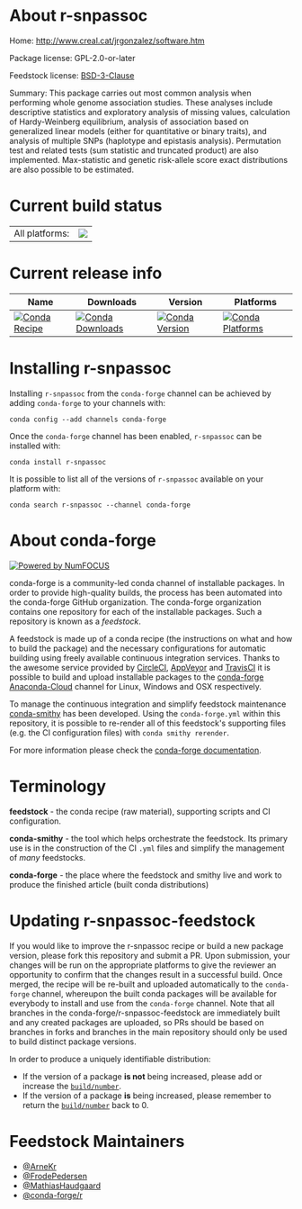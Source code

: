 About r-snpassoc
================

Home: http://www.creal.cat/jrgonzalez/software.htm

Package license: GPL-2.0-or-later

Feedstock license: [BSD-3-Clause](https://github.com/conda-forge/r-snpassoc-feedstock/blob/master/LICENSE.txt)

Summary: This package carries out most common analysis when performing whole genome association studies. These analyses include descriptive statistics and exploratory analysis of missing values, calculation of Hardy-Weinberg equilibrium, analysis of association based on generalized linear models (either for quantitative or binary traits), and analysis of multiple SNPs (haplotype and epistasis analysis). Permutation test and related tests (sum statistic and truncated product) are also implemented. Max-statistic and genetic risk-allele score exact distributions are also possible to be estimated. 

Current build status
====================


<table><tr><td>All platforms:</td>
    <td>
      <a href="https://dev.azure.com/conda-forge/feedstock-builds/_build/latest?definitionId=4831&branchName=master">
        <img src="https://dev.azure.com/conda-forge/feedstock-builds/_apis/build/status/r-snpassoc-feedstock?branchName=master">
      </a>
    </td>
  </tr>
</table>

Current release info
====================

| Name | Downloads | Version | Platforms |
| --- | --- | --- | --- |
| [![Conda Recipe](https://img.shields.io/badge/recipe-r--snpassoc-green.svg)](https://anaconda.org/conda-forge/r-snpassoc) | [![Conda Downloads](https://img.shields.io/conda/dn/conda-forge/r-snpassoc.svg)](https://anaconda.org/conda-forge/r-snpassoc) | [![Conda Version](https://img.shields.io/conda/vn/conda-forge/r-snpassoc.svg)](https://anaconda.org/conda-forge/r-snpassoc) | [![Conda Platforms](https://img.shields.io/conda/pn/conda-forge/r-snpassoc.svg)](https://anaconda.org/conda-forge/r-snpassoc) |

Installing r-snpassoc
=====================

Installing `r-snpassoc` from the `conda-forge` channel can be achieved by adding `conda-forge` to your channels with:

```
conda config --add channels conda-forge
```

Once the `conda-forge` channel has been enabled, `r-snpassoc` can be installed with:

```
conda install r-snpassoc
```

It is possible to list all of the versions of `r-snpassoc` available on your platform with:

```
conda search r-snpassoc --channel conda-forge
```


About conda-forge
=================

[![Powered by NumFOCUS](https://img.shields.io/badge/powered%20by-NumFOCUS-orange.svg?style=flat&colorA=E1523D&colorB=007D8A)](http://numfocus.org)

conda-forge is a community-led conda channel of installable packages.
In order to provide high-quality builds, the process has been automated into the
conda-forge GitHub organization. The conda-forge organization contains one repository
for each of the installable packages. Such a repository is known as a *feedstock*.

A feedstock is made up of a conda recipe (the instructions on what and how to build
the package) and the necessary configurations for automatic building using freely
available continuous integration services. Thanks to the awesome service provided by
[CircleCI](https://circleci.com/), [AppVeyor](https://www.appveyor.com/)
and [TravisCI](https://travis-ci.com/) it is possible to build and upload installable
packages to the [conda-forge](https://anaconda.org/conda-forge)
[Anaconda-Cloud](https://anaconda.org/) channel for Linux, Windows and OSX respectively.

To manage the continuous integration and simplify feedstock maintenance
[conda-smithy](https://github.com/conda-forge/conda-smithy) has been developed.
Using the ``conda-forge.yml`` within this repository, it is possible to re-render all of
this feedstock's supporting files (e.g. the CI configuration files) with ``conda smithy rerender``.

For more information please check the [conda-forge documentation](https://conda-forge.org/docs/).

Terminology
===========

**feedstock** - the conda recipe (raw material), supporting scripts and CI configuration.

**conda-smithy** - the tool which helps orchestrate the feedstock.
                   Its primary use is in the construction of the CI ``.yml`` files
                   and simplify the management of *many* feedstocks.

**conda-forge** - the place where the feedstock and smithy live and work to
                  produce the finished article (built conda distributions)


Updating r-snpassoc-feedstock
=============================

If you would like to improve the r-snpassoc recipe or build a new
package version, please fork this repository and submit a PR. Upon submission,
your changes will be run on the appropriate platforms to give the reviewer an
opportunity to confirm that the changes result in a successful build. Once
merged, the recipe will be re-built and uploaded automatically to the
`conda-forge` channel, whereupon the built conda packages will be available for
everybody to install and use from the `conda-forge` channel.
Note that all branches in the conda-forge/r-snpassoc-feedstock are
immediately built and any created packages are uploaded, so PRs should be based
on branches in forks and branches in the main repository should only be used to
build distinct package versions.

In order to produce a uniquely identifiable distribution:
 * If the version of a package **is not** being increased, please add or increase
   the [``build/number``](https://conda.io/docs/user-guide/tasks/build-packages/define-metadata.html#build-number-and-string).
 * If the version of a package **is** being increased, please remember to return
   the [``build/number``](https://conda.io/docs/user-guide/tasks/build-packages/define-metadata.html#build-number-and-string)
   back to 0.

Feedstock Maintainers
=====================

* [@ArneKr](https://github.com/ArneKr/)
* [@FrodePedersen](https://github.com/FrodePedersen/)
* [@MathiasHaudgaard](https://github.com/MathiasHaudgaard/)
* [@conda-forge/r](https://github.com/conda-forge/r/)

